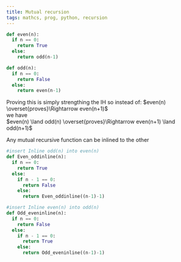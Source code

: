 ```yaml
---
title: Mutual recursion
tags: mathcs, prog, python, recursion
---
```


``` python
def even(n):
  if n == 0:
    return True
  else:
    return odd(n-1)

def odd(n):
  if n == 0:
    return False
  else:
    return even(n-1)
```
Proving this is simply strengthing the IH so instead of:
 $even(n) \overset{proves}\Rightarrow even(n+1)$  
we have   
 $even(n) \land odd(n) \overset{proves}\Rightarrow even(n+1) \land odd(n+1)$  

Any mutual recursive function can be inlined to the other

```python
#insert Inline odd(n) into even(n)
def Even_oddinline(n):
  if n == 0:
    return True
  else:
    if n - 1 == 0:
      return False
    else:
      return Even_oddinline((n-1)-1)
```

```python
#insert Inline even(n) into odd(n)
def Odd_eveninline(n):
  if n == 0:
    return False
  else:
    if n - 1 == 0:
      return True
    else:
      return Odd_eveninline((n-1)-1)
```